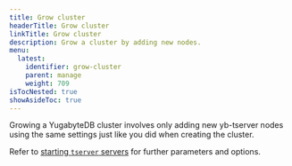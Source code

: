 ```yaml
---
title: Grow cluster
headerTitle: Grow cluster
linkTitle: Grow cluster
description: Grow a cluster by adding new nodes.
menu:
  latest:
    identifier: grow-cluster
    parent: manage
    weight: 709
isTocNested: true
showAsideToc: true
---
```


Growing a YugabyteDB cluster involves only adding new yb-tserver nodes using the same settings just like you did when creating the cluster.  

Refer to [starting `tserver` servers](../../deploy/manual-deployment/start-tservers/) for further parameters and options.

